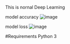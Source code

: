 This is nornal Deep Learning


model accuracy
![image](https://github.com/LIMON-714/Driver_identification/assets/81027586/3794bdd7-9200-4773-bc98-bc614af88d2b)

model loss
![image](https://github.com/LIMON-714/Driver_identification/assets/81027586/74c240fd-4a2e-46f8-b965-0936baccfee9)


#Requirements
Python 3
